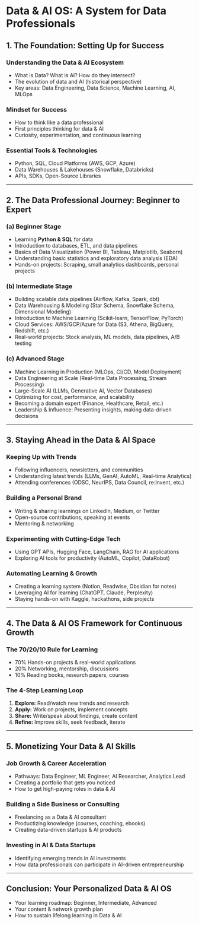 # Data & AI OS: A System for Data Professionals

## 1. The Foundation: Setting Up for Success
### Understanding the Data & AI Ecosystem
- What is Data? What is AI? How do they intersect?
- The evolution of data and AI (historical perspective)
- Key areas: Data Engineering, Data Science, Machine Learning, AI, MLOps

### Mindset for Success
- How to think like a data professional
- First principles thinking for data & AI
- Curiosity, experimentation, and continuous learning

### Essential Tools & Technologies
- Python, SQL, Cloud Platforms (AWS, GCP, Azure)
- Data Warehouses & Lakehouses (Snowflake, Databricks)
- APIs, SDKs, Open-Source Libraries

---

## 2. The Data Professional Journey: Beginner to Expert

### (a) Beginner Stage
- Learning **Python & SQL** for data
- Introduction to databases, ETL, and data pipelines
- Basics of Data Visualization (Power BI, Tableau, Matplotlib, Seaborn)
- Understanding basic statistics and exploratory data analysis (EDA)
- Hands-on projects: Scraping, small analytics dashboards, personal projects

### (b) Intermediate Stage
- Building scalable data pipelines (Airflow, Kafka, Spark, dbt)
- Data Warehousing & Modeling (Star Schema, Snowflake Schema, Dimensional Modeling)
- Introduction to Machine Learning (Scikit-learn, TensorFlow, PyTorch)
- Cloud Services: AWS/GCP/Azure for Data (S3, Athena, BigQuery, Redshift, etc.)
- Real-world projects: Stock analysis, ML models, data pipelines, A/B testing

### (c) Advanced Stage
- Machine Learning in Production (MLOps, CI/CD, Model Deployment)
- Data Engineering at Scale (Real-time Data Processing, Stream Processing)
- Large-Scale AI (LLMs, Generative AI, Vector Databases)
- Optimizing for cost, performance, and scalability
- Becoming a domain expert (Finance, Healthcare, Retail, etc.)
- Leadership & Influence: Presenting insights, making data-driven decisions

---

## 3. Staying Ahead in the Data & AI Space

### Keeping Up with Trends
- Following influencers, newsletters, and communities
- Understanding latest trends (LLMs, GenAI, AutoML, Real-time Analytics)
- Attending conferences (ODSC, NeurIPS, Data Council, re:Invent, etc.)

### Building a Personal Brand
- Writing & sharing learnings on LinkedIn, Medium, or Twitter
- Open-source contributions, speaking at events
- Mentoring & networking

### Experimenting with Cutting-Edge Tech
- Using GPT APIs, Hugging Face, LangChain, RAG for AI applications
- Exploring AI tools for productivity (AutoML, Copilot, DataRobot)

### Automating Learning & Growth
- Creating a learning system (Notion, Readwise, Obsidian for notes)
- Leveraging AI for learning (ChatGPT, Claude, Perplexity)
- Staying hands-on with Kaggle, hackathons, side projects

---

## 4. The Data & AI OS Framework for Continuous Growth

### The 70/20/10 Rule for Learning
- 70% Hands-on projects & real-world applications
- 20% Networking, mentorship, discussions
- 10% Reading books, research papers, courses

### The 4-Step Learning Loop
1. **Explore:** Read/watch new trends and research  
2. **Apply:** Work on projects, implement concepts  
3. **Share:** Write/speak about findings, create content  
4. **Refine:** Improve skills, seek feedback, iterate  

---

## 5. Monetizing Your Data & AI Skills

### Job Growth & Career Acceleration
- Pathways: Data Engineer, ML Engineer, AI Researcher, Analytics Lead
- Creating a portfolio that gets you noticed
- How to get high-paying roles in data & AI

### Building a Side Business or Consulting
- Freelancing as a Data & AI consultant
- Productizing knowledge (courses, coaching, ebooks)
- Creating data-driven startups & AI products

### Investing in AI & Data Startups
- Identifying emerging trends in AI investments
- How data professionals can participate in AI-driven entrepreneurship

---

## Conclusion: Your Personalized Data & AI OS
- Your learning roadmap: Beginner, Intermediate, Advanced
- Your content & network growth plan
- How to sustain lifelong learning in Data & AI
